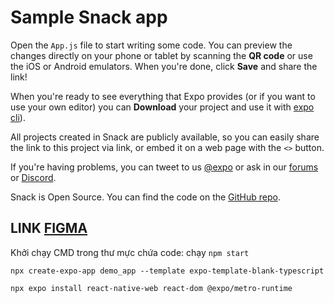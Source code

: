 # Sample Snack app

Open the `App.js` file to start writing some code. You can preview the changes directly on your phone or tablet by scanning the **QR code** or use the iOS or Android emulators. When you're done, click **Save** and share the link!

When you're ready to see everything that Expo provides (or if you want to use your own editor) you can **Download** your project and use it with [expo cli](https://docs.expo.dev/get-started/installation/#expo-cli)).

All projects created in Snack are publicly available, so you can easily share the link to this project via link, or embed it on a web page with the `<>` button.

If you're having problems, you can tweet to us [@expo](https://twitter.com/expo) or ask in our [forums](https://forums.expo.dev/c/expo-dev-tools/61) or [Discord](https://chat.expo.dev/).

Snack is Open Source. You can find the code on the [GitHub repo](https://github.com/expo/snack).

## LINK [FIGMA](https://www.figma.com/design/hcmRwSVUlSBTNvABIFDyaL/Lab_02?node-id=64-2&node-type=frame&t=BzQrWBxq32UfMiU7-0)

Khởi chạy CMD trong thư mực chứa code: chạy   `npm start`


`npx create-expo-app demo_app --template expo-template-blank-typescript`

`npx expo install react-native-web react-dom @expo/metro-runtime`


